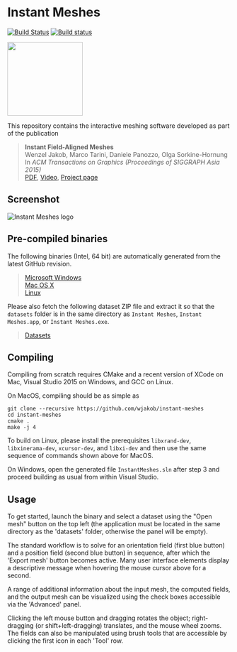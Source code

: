 # Instant Meshes
[![Build Status](https://travis-ci.org/wjakob/instant-meshes.svg?branch=master)](https://travis-ci.org/wjakob/instant-meshes)
[![Build status](https://ci.appveyor.com/api/projects/status/dm4kqxhin5uxiey0/branch/master?svg=true)](https://ci.appveyor.com/project/wjakob/instant-meshes/branch/master)

<img width="170" height="166" src="https://github.com/wjakob/instant-meshes/raw/master/resources/icon.png">

This repository contains the interactive meshing software developed as part of the publication

> **Instant Field-Aligned Meshes**<br/>
> Wenzel Jakob, Marco Tarini, Daniele Panozzo, Olga Sorkine-Hornung<br/>
> In *ACM Transactions on Graphics (Proceedings of SIGGRAPH Asia 2015)*<br/>
> [PDF](http://igl.ethz.ch/projects/instant-meshes/instant-meshes-SA-2015-jakob-et-al.pdf),
> [Video](https://www.youtube.com/watch?v=U6wtw6W4x3I),
> [Project page](http://igl.ethz.ch/projects/instant-meshes/)

## Screenshot

![Instant Meshes logo](https://github.com/wjakob/instant-meshes/raw/master/resources/screenshot.jpg)

## Pre-compiled binaries

The following binaries (Intel, 64 bit) are automatically generated from the latest GitHub revision.

> [Microsoft Windows](https://s3.eu-central-1.amazonaws.com/instant-meshes/Release/instant-meshes-windows.zip)<br/>
> [Mac OS X](https://s3.eu-central-1.amazonaws.com/instant-meshes/instant-meshes-macos.zip)<br/>
> [Linux](https://s3.eu-central-1.amazonaws.com/instant-meshes/instant-meshes-linux.zip)

Please also fetch the following dataset ZIP file and extract it so that the
``datasets`` folder is in the same directory as ``Instant Meshes``, ``Instant Meshes.app``,
or ``Instant Meshes.exe``.

> [Datasets](https://s3.eu-central-1.amazonaws.com/instant-meshes/instant-meshes-datasets.zip)

## Compiling

Compiling from scratch requires CMake and a recent version of XCode on Mac,
Visual Studio 2015 on Windows, and GCC on Linux. 

On MacOS, compiling should be as simple as

    git clone --recursive https://github.com/wjakob/instant-meshes
    cd instant-meshes
    cmake .
    make -j 4

To build on Linux, please install the prerequisites ``libxrand-dev``,
``libxinerama-dev``, ``xcursor-dev``, and ``libxi-dev`` and then use the
same sequence of commands shown above for MacOS.

On Windows, open the generated file ``InstantMeshes.sln`` after step 3 and proceed building as usual from within Visual Studio.


## Usage

To get started, launch the binary and select a dataset using the "Open mesh" button on the top left (the application must be located in the same directory as the 'datasets' folder, otherwise the panel will be empty).

The standard workflow is to solve for an orientation field (first blue button) and a position field (second blue button) in sequence, after which the 'Export mesh' button becomes active. Many user interface elements display a descriptive message when hovering the mouse cursor above for a second.

A range of additional information about the input mesh, the computed fields,
and the output mesh can be visualized using the check boxes accessible via the
'Advanced' panel.

Clicking the left mouse button and dragging rotates the object; right-dragging
(or shift+left-dragging) translates, and the mouse wheel zooms. The fields can also be manipulated using brush tools that are accessible by clicking the first icon in each 'Tool' row.
